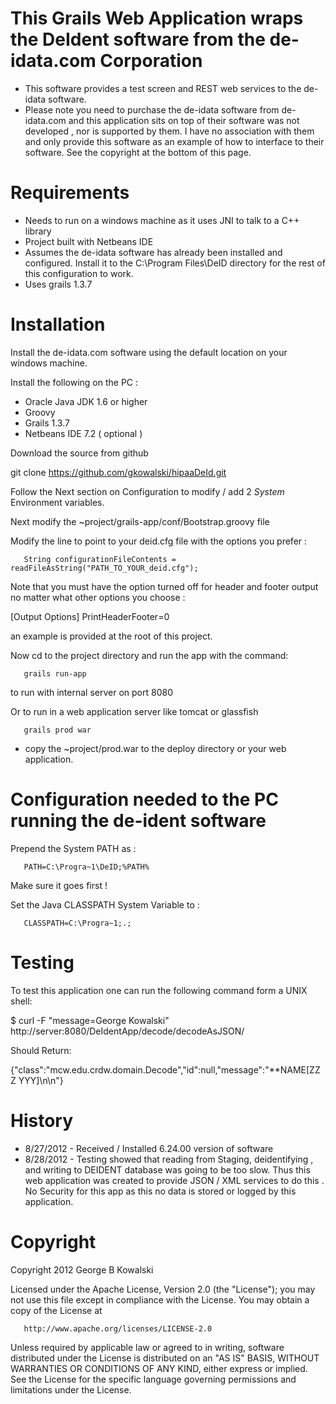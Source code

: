 This Grails Web Application wraps the DeIdent software from the de-idata.com Corporation
======

- This software provides a test screen and REST web services to the de-idata software. 
- Please note you need to purchase the de-idata software from de-idata.com and this
  application sits on top of their software was not developed , nor is supported by them. 
  I have no association with them and only provide this software as an example of 
  how to interface to their software. See the copyright at the bottom of this page. 

Requirements
======

- Needs to run on a windows machine as it uses JNI to talk to a C++ library
- Project built with Netbeans IDE
- Assumes the de-idata software has already been installed and configured. Install
  it to the C:\Program Files\DeID directory for the rest of this configuration 
  to work. 
- Uses grails 1.3.7 

Installation
============

Install the de-idata.com software using the default location on your windows machine. 

Install the following on the PC : 
- Oracle Java JDK 1.6 or higher 
- Groovy
- Grails 1.3.7
- Netbeans IDE 7.2 ( optional ) 

Download the source from github

git clone https://github.com/gkowalski/hipaaDeId.git

Follow the Next section on Configuration to modify / add 2 *System* Environment 
variables. 

Next modify the ~project/grails-app/conf/Bootstrap.groovy file 

Modify the line to point to your deid.cfg file with the options you prefer : 

       String configurationFileContents = readFileAsString("PATH_TO_YOUR_deid.cfg");

Note that you must have the option turned off for header and footer output no matter what other options you choose : 

[Output Options]
PrintHeaderFooter=0

an example is provided at the root of this project. 

Now cd to the project directory and run the app with the command: 

       grails run-app 

to run with internal server on port 8080

Or to run in a web application server like tomcat or glassfish

       grails prod war

- copy the ~project/prod.war to the deploy directory or your web application.

    
Configuration needed to the PC running the de-ident software 
==============================================================


Prepend the System PATH as : 

       PATH=C:\Progra~1\DeID;%PATH%

Make sure it goes first ! 

Set the Java CLASSPATH System Variable to : 

       CLASSPATH=C:\Progra~1;.;


Testing
=======

To test this application one can run the following command form a UNIX shell: 

$ curl -F "message=George Kowalski" http://server:8080/DeIdentApp/decode/decodeAsJSON/

Should Return: 

{"class":"mcw.edu.crdw.domain.Decode","id":null,"message":"**NAME[ZZZ YYY]\n\n"} 


History
======

- 8/27/2012 - Received / Installed 6.24.00 version of software
- 8/28/2012 - Testing showed that reading from Staging, deidentifying , and writing
    to DEIDENT database was going to be too slow. Thus this web application was 
    created to provide JSON / XML services to do this . No Security for this app 
    as this no data is stored or logged by this application. 

Copyright
=========

Copyright 2012 George B Kowalski

   Licensed under the Apache License, Version 2.0 (the "License");
   you may not use this file except in compliance with the License.
   You may obtain a copy of the License at

       http://www.apache.org/licenses/LICENSE-2.0

   Unless required by applicable law or agreed to in writing, software
   distributed under the License is distributed on an "AS IS" BASIS,
   WITHOUT WARRANTIES OR CONDITIONS OF ANY KIND, either express or implied.
   See the License for the specific language governing permissions and
   limitations under the License.